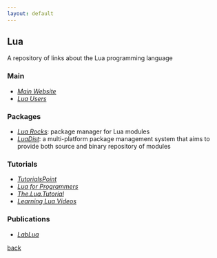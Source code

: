 ```yaml
---
layout: default
---
```


## Lua

A repository of links about the Lua programming language

### Main

* _[Main Website](http://www.lua.org/)_
* _[Lua Users](http://lua-users.org/)_

### Packages

* _[Lua Rocks](https://luarocks.org/)_: package manager for Lua modules
* _[LuaDist](http://luadist.org/)_: a multi-platform package management system that aims to provide both source and binary repository of modules

### Tutorials

* _[TutorialsPoint](https://www.tutorialspoint.com/lua/)_
* _[Lua for Programmers](http://ebens.me/2012/08/27/lua-for-programmers-part-1/)_
* _[The.Lua.Tutorial](http://luatut.com/)_
* _[Learning Lua Videos](https://www.youtube.com/playlist?list=PLxgtJR7f0RBKGid7F2dfv7qc-xWwSee2O)_

### Publications

* _[LabLua](http://www.lua.inf.puc-rio.br/publications.html)_

[back](../)
